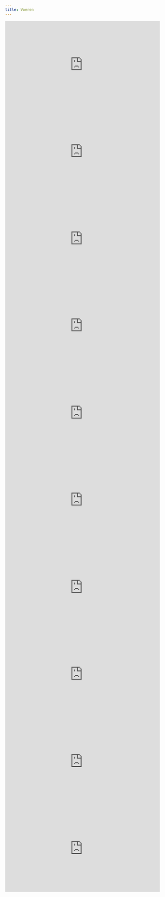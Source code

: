 ```yaml
---
title: Voeren
---
```


<style>
  .video-container {
    position: relative;
    padding-bottom: 56.25%; /* 16:9 */
    height: 0;
}
  .image-container {
    position: relative;
  }
  .image-container img {
    position: relative;
    width: 100%;
  }
.video-container iframe {
    position: absolute;
    top: 0;
    left: 0;
    width: 100%;
    height: 100%;
}
</style>

<div class="video-container">
  <iframe src="https://www.dropbox.com/s/0tc7mne6ohjhhb6/VID20220522073815%281%29%20uithalen%20gras%2C%20stijgerende%20tractor%20I.mp4?raw=1" frameborder="0"></iframe>
  </div>
  
  

  
  <div class="video-container">
<iframe src="https://www.dropbox.com/s/x4z97nq90eu2y19/VID20220522073900%20%20uithalen%20gras%20II.mp4?raw=1" frameborder="0"></iframe>    
</div>


  <div class="video-container">
<iframe src="https://www.dropbox.com/s/7gnpzqkgm4tfu6q/VID20220522073712%20gewicht%20mengwagen%20III.mp4?raw=1" frameborder="0"></iframe>
</div>
  <div class="video-container">
<iframe src="https://www.dropbox.com/s/uc5d37yc35ezl7n/VID20220522074342%20%20mais%20bijvoegen%20en%20mengen%20iv.mp4?raw=1" frameborder="0"></iframe>
</div>
  <div class="video-container">
<iframe src="https://www.dropbox.com/s/22jar73c4ha6zli/VID20220522074342%20nutrienten%20toevoegen%20V.mp4?raw=1" frameborder="0"></iframe>
</div>
  <div class="video-container">
<iframe src="https://www.dropbox.com/s/h2w8e2r8ub70sao/VID20220522074547%20naar%20silos%20VI.mp4?raw=1" frameborder="0"></iframe>
</div>
  <div class="video-container">
<iframe src="https://www.dropbox.com/s/d941fukohs9uym4/VID20220522074644%281%29%20bij%20silos%20laden%20VII.mp4?raw=1" frameborder="0"></iframe>
</div>
  <div class="video-container">
<iframe src="https://www.dropbox.com/s/b34mu4c2nbpr2mf/VID20220522074738%20nog%202%20silos%20VIII.mp4?raw=1" frameborder="0"></iframe>
</div>
  <div class="video-container">
<iframe src="https://www.dropbox.com/s/qpq3ksr8oifrova/VID20220522074748%20%20IX.mp4?raw=1" frameborder="0"></iframe>
</div>
<div class="video-container">
<iframe src="https://www.dropbox.com/s/55e6mw291gun6to/VID20220522085051%20%20Voeren%20%21%20X.mp4?raw=1" frameborder="0"></iframe>
</div>
  
